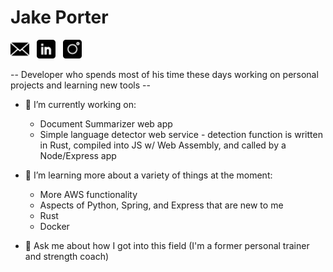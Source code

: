 # Jake Porter
<a href='mailto:jakeporter310@gmail.com'><img height='30' src='https://github.com/porter3/porter3/blob/main/icons/mail.png'></img></a>&nbsp;&nbsp;
<a href='https://www.linkedin.com/in/porterjacob'><img height='30' src='https://github.com/porter3/porter3/blob/main/icons/linkedin.png'></img></a>&nbsp;&nbsp;
<a href='https://www.instagram.com/i_be_jake'><img height='30' src='https://github.com/porter3/porter3/blob/main/icons/instagram.png'></img></a>

-- Developer who spends most of his time these days working on personal projects and learning new tools --

- 🔭 I’m currently working on:
	- Document Summarizer web app
	- Simple language detector web service - detection function is written in Rust, compiled into JS w/ Web Assembly, and called by a Node/Express app
- 🌱 I’m learning more about a variety of things at the moment:
	- More AWS functionality
	- Aspects of Python, Spring, and Express that are new to me
	- Rust
	- Docker

- 💬 Ask me about how I got into this field (I'm a former personal trainer and strength coach)
